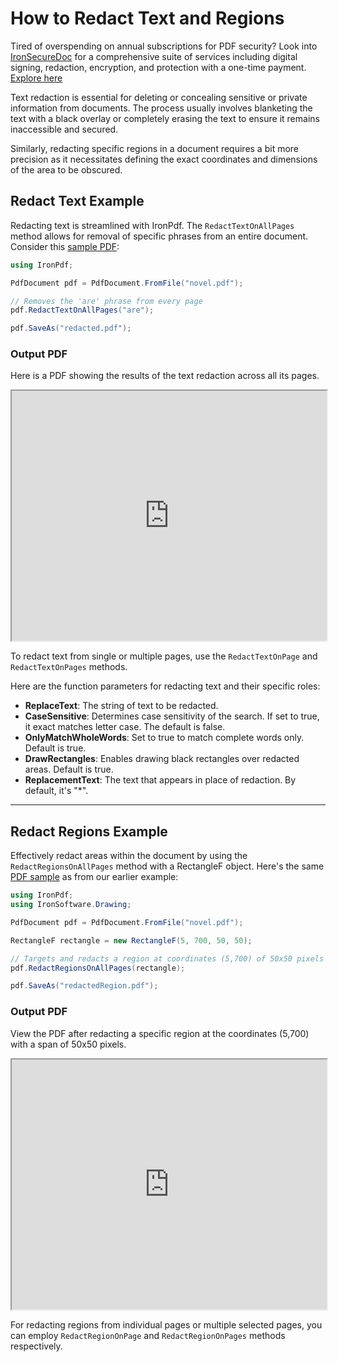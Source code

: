 # How to Redact Text and Regions

<div class="alert alert-info iron-variant-1" role="alert">
	Tired of overspending on annual subscriptions for PDF security? Look into <a href="https://ironsoftware.com/enterprise/securedoc/">IronSecureDoc</a> for a comprehensive suite of services including digital signing, redaction, encryption, and protection with a one-time payment. <a href="https://ironsoftware.com/enterprise/securedoc/docs/">Explore here</a>
</div>

Text redaction is essential for deleting or concealing sensitive or private information from documents. The process usually involves blanketing the text with a black overlay or completely erasing the text to ensure it remains inaccessible and secured.

Similarly, redacting specific regions in a document requires a bit more precision as it necessitates defining the exact coordinates and dimensions of the area to be obscured.

## Redact Text Example

Redacting text is streamlined with IronPdf. The `RedactTextOnAllPages` method allows for removal of specific phrases from an entire document. Consider this [sample PDF](https://ironpdf.com/static-assets/pdf/how-to/redact-text/novel.pdf):

```cs
using IronPdf;

PdfDocument pdf = PdfDocument.FromFile("novel.pdf");

// Removes the 'are' phrase from every page
pdf.RedactTextOnAllPages("are");

pdf.SaveAs("redacted.pdf");
```

### Output PDF

Here is a PDF showing the results of the text redaction across all its pages.

<iframe loading="lazy" src="https://ironpdf.com/static-assets/pdf/how-to/redact-text/redacted.pdf" width="100%" height="400px">
</iframe>

To redact text from single or multiple pages, use the `RedactTextOnPage` and `RedactTextOnPages` methods.

Here are the function parameters for redacting text and their specific roles:
- **ReplaceText**: The string of text to be redacted.
- **CaseSensitive**: Determines case sensitivity of the search. If set to true, it exact matches letter case. The default is false.
- **OnlyMatchWholeWords**: Set to true to match complete words only. Default is true.
- **DrawRectangles**: Enables drawing black rectangles over redacted areas. Default is true.
- **ReplacementText**: The text that appears in place of redaction. By default, it's "*".

<hr>

## Redact Regions Example

Effectively redact areas within the document by using the `RedactRegionsOnAllPages` method with a RectangleF object. Here's the same [PDF sample](https://ironpdf.com/static-assets/pdf/how-to/redact-text/novel.pdf) as from our earlier example:

```cs
using IronPdf;
using IronSoftware.Drawing;

PdfDocument pdf = PdfDocument.FromFile("novel.pdf");

RectangleF rectangle = new RectangleF(5, 700, 50, 50);

// Targets and redacts a region at coordinates (5,700) of 50x50 pixels
pdf.RedactRegionsOnAllPages(rectangle);

pdf.SaveAs("redactedRegion.pdf");
```

### Output PDF

View the PDF after redacting a specific region at the coordinates (5,700) with a span of 50x50 pixels.

<iframe loading="lazy" src="https://ironpdf.com/static-assets/pdf/how-to/redact-text/redactedRegion.pdf" width="100%" height="400px">
</iframe>

For redacting regions from individual pages or multiple selected pages, you can employ `RedactRegionOnPage` and `RedactRegionOnPages` methods respectively.